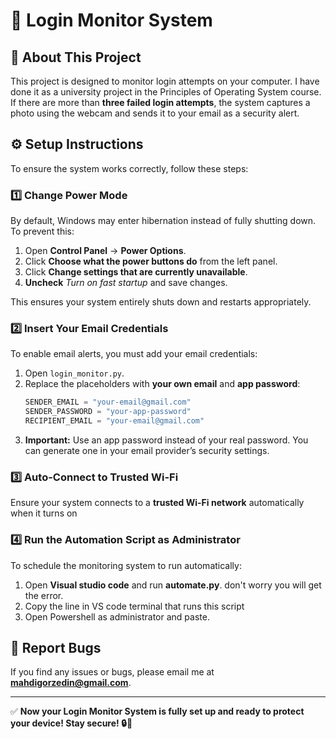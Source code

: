 # 🔐 Login Monitor System  

## 📌 About This Project  
This project is designed to monitor login attempts on your computer. I have done it as a university project in the Principles of Operating System course. If there are more than **three failed login attempts**, the system captures a photo using the webcam and sends it to your email as a security alert.  

## ⚙️ Setup Instructions  
To ensure the system works correctly, follow these steps:  

### 1️⃣ Change Power Mode  
By default, Windows may enter hibernation instead of fully shutting down. To prevent this:  
1. Open **Control Panel** → **Power Options**.  
2. Click **Choose what the power buttons do** from the left panel.  
3. Click **Change settings that are currently unavailable**.  
4. **Uncheck** *Turn on fast startup* and save changes.  
   
This ensures your system entirely shuts down and restarts appropriately.  

### 2️⃣ Insert Your Email Credentials  
To enable email alerts, you must add your email credentials:  
1. Open `login_monitor.py`.  
2. Replace the placeholders with **your own email** and **app password**:  
   ```python
   SENDER_EMAIL = "your-email@gmail.com"
   SENDER_PASSWORD = "your-app-password"
   RECIPIENT_EMAIL = "your-email@gmail.com"
   ```  
3. **Important:** Use an app password instead of your real password. You can generate one in your email provider’s security settings.  

### 3️⃣ Auto-Connect to Trusted Wi-Fi  
Ensure your system connects to a **trusted Wi-Fi network** automatically when it turns on 

### 4️⃣ Run the Automation Script as Administrator  
To schedule the monitoring system to run automatically:  
1. Open **Visual studio code** and run **automate.py**. don't worry you will get the error.  
2. Copy the line in VS code terminal that runs this script
3. Open Powershell as administrator and paste.

## 📧 Report Bugs  
If you find any issues or bugs, please email me at **mahdigorzedin@gmail.com**.  

---

✅ **Now your Login Monitor System is fully set up and ready to protect your device! Stay secure! 🔒🚀**
